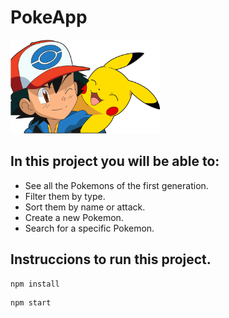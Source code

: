 # PokeApp

<p align="left">
  <img height="150" src="./Pokemon.png" />
</p>

## In this project you will be able to:

- See all the Pokemons of the first generation.
- Filter them by type.
- Sort them by name or attack.
- Create a new Pokemon.
- Search for a specific Pokemon.

## Instruccions to run this project.

```javascript
npm install
```

```javascript
npm start
```
